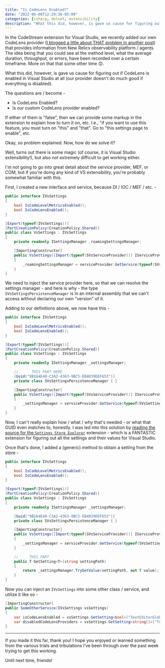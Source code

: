```yaml
---
title: "Is CodeLens Enabled?"
date: "2022-06-08T12:20:36-05:00"
categories: [csharp, dotnet, extensibility]
description: "What this did, however, is gave us cause for figuring out if CodeLens is enabled in Visual Studio at all (our provider doesn't do much good if everything is disabled)."
---
```


In the CodeStream extension for Visual Studio, we recently added our own CodeLens provider ([I blogged a little about THAT problem in another post](https://www.codingwithcalvin.net/extending-visual-studio-codelens-functionality/)) that provides information from New Relics observability platform / agents. The idea being that you could see at the method level, what the average duration, throughput, or errors, have been recorded over a certain timeframe. More on that that some other time 😊.

What this did, however, is gave us cause for figuring out if CodeLens is enabled in Visual Studio at all (our provider doesn't do much good if everything is disabled).

The questions are / become -

- Is CodeLens Enabled?
- Is our custom CodeLens provider enabled?

If either of them is "false", then we can provide some markup in the extension to explain how to turn it on, etc. I.e., "if you want to use this feature, you must turn on "this" and "that". Go to "this settings page to enable", etc.

Okay, so problem explained. Now, how do we solve it?

Well, turns out there is some magic (of course, it is Visual Studio extensibility!), but also not extremely difficult to get working either.

I'm not going to go into great detail about the service provider, MEF, or COM, but if you're doing any kind of VS extensibility, you're probably somewhat familiar with this.

First, I created a new interface and service, because DI / IOC / MEF / etc. -

```csharp
public interface IVsSettings
{
    bool IsCodeLevelMetricsEnabled();
    bool IsCodeLensEnabled();
}

[Export(typeof(IVsSettings))]
[PartCreationPolicy(CreationPolicy.Shared)]
public class VsSettings : IVsSettings
{
    private readonly ISettingsManager _roamingSettingsManager;

    [ImportingConstructor]
    public VsSettings([Import(typeof(SVsServiceProvider))] IServiceProvider serviceProvider)
    {
        _roamingSettingsManager = serviceProvider.GetService(typeof(SVsSettingsPersistenceManager)) as ISettingsManager;
    }
}
```

We need to inject the service provider here, so that we can resolve the settings manager - and here is why - the type `SVsSettingsPersistenceManager` is in an internal assembly that we can't access without declaring our own "version" of it.

Adding to our definitions above, we now have this -

```csharp
public interface IVsSettings
{
    bool IsCodeLevelMetricsEnabled();
    bool IsCodeLensEnabled();
}

[Export(typeof(IVsSettings))]
[PartCreationPolicy(CreationPolicy.Shared)]
public class VsSettings : IVsSettings
{
    private readonly ISettingsManager _settingsManager;

    //      THIS PART HERE
    [Guid("9B164E40-C3A2-4363-9BC5-EB4039DEF653")]
    private class SVsSettingsPersistenceManager { }

    [ImportingConstructor]
    public VsSettings([Import(typeof(SVsServiceProvider))] IServiceProvider serviceProvider)
    {
        _settingsManager = serviceProvider.GetService(typeof(SVsSettingsPersistenceManager)) as ISettingsManager;
    }
}
```

Now, I can't really explain how / what / why that's needed - or what that GUID even matches to, honestly. I was led into this solution by [reading the source for the `Settings Store Explorer`](https://github.com/pharring/SettingsStoreExplorer) extension - which is a FANTASTIC extension for figuring out all the settings and their values for Visual Studio.

Once that's done, I added a (generic) method to obtain a setting from the store -

```csharp
public interface IVsSettings
{
    bool IsCodeLevelMetricsEnabled();
    bool IsCodeLensEnabled();
}

[Export(typeof(IVsSettings))]
[PartCreationPolicy(CreationPolicy.Shared)]
public class VsSettings : IVsSettings
{
    private readonly ISettingsManager _settingsManager;

    [Guid("9B164E40-C3A2-4363-9BC5-EB4039DEF653")]
    private class SVsSettingsPersistenceManager { }

    [ImportingConstructor]
    public VsSettings([Import(typeof(SVsServiceProvider))] IServiceProvider serviceProvider)
    {
        _settingsManager = serviceProvider.GetService(typeof(SVsSettingsPersistenceManager)) as ISettingsManager;
    }

    //     THIS PART
    public T GetSetting<T>(string settingPath)
    {
        return _settingsManager.TryGetValue(settingPath, out T value); // could throw an exception
    }
}
```

Now you can inject an `IVsSettings` into some other class / service, and utilize it like so -

```csharp
[ImportingConstructor]
public SomeOtherService(IVsSettings vsSettings)
{
    var isCodeLensEnabled = vsSettings.GetSetting<bool>("TextEditorGlobalOptions.IsCodeLensEnabled");
    var disabledCodeLensProviders = vsSettings.GetSetting<string[]>("TextEditorGlobalOptions.CodeLensDisabledProviders");
}
```

---

If you made it this far, thank you! I hope you enjoyed or learned something from the various trials and tribulations I’ve been through over the past week trying to get this working.

Until next time, friends!
